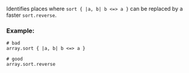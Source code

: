 Identifies places where `sort { |a, b| b <=> a }`
can be replaced by a faster `sort.reverse`.

### Example:
    # bad
    array.sort { |a, b| b <=> a }

    # good
    array.sort.reverse
